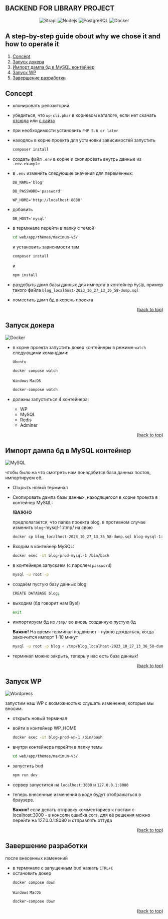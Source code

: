 ## BACKEND FOR LIBRARY PROJECT

<a name="readme-top"></a>

<div align="center">
  <img src="https://img.shields.io/badge/Strapi-4.25.3-gray?style=for-the-badge&logo=strapi&logoColor=white&labelColor=4945ff" alt="Strapi">
  <img src="https://img.shields.io/badge/NodeJS-20.15.1-gray?style=for-the-badge&logo=nodedotjs&logoColor=white&labelColor=555555&color=97c900" alt="Nodejs">
  <img src="https://img.shields.io/badge/PostgreSQL-16.3-gray?style=for-the-badge&logo=postgresql&logoColor=white&labelColor=555555&color=4169E1" alt="PostgreSQL">
  <img src="https://img.shields.io/badge/Docker-25-gray?style=for-the-badge&logo=docker&logoColor=white&labelColor=555555&color=2496ED" alt="Docker">
</div>


## A step-by-step guide obout why we chose it and how to operate it 
<!-- <details> -->
  <!-- <summary>Содержание</summary> -->
  <ol>
    <li><a href="#prepare">Concept</a></li>
    <li><a href="#docker-launch">Запуск докера</a></li>
    <li><a href="#import-db">Импорт дампа бд в MySQL контейнер</a></li>
    <li><a href="#launch-wp">Запуск WP</a></li>
    <li><a href="#finish">Завершение разработки</a></li>
  </ol>
<!-- </details> -->

## Concept
<a name="concept"></a>

* клонировать репозиторий 
* убедиться, что `wp-cli.phar` в корневом каталоге, если нет скачать <a href="https://raw.githubusercontent.com/wp-cli/builds/gh-pages/phar/wp-cli.phar">отсюда</a> или <a href="https://wp-cli.org/">с сайта</a>
* при необходимости установить `PHP 5.6 or later`
* находясь в корне проекта для установки зависимостей запустить
  ```sh
  composer install
  ```
* создать файл `.env` в корне и скопировать внутрь данные из `.env.example`
* в `.env` изменить следующие значения для переменных: 
  ```env
  DB_NAME='blog'
  ```
  ```env
  DB_PASSWORD='password'
  ```
  ```env
  WP_HOME='http://localhost:8080'
  ```
* добавить 
  ```env
  DB_HOST='mysql'
  ```
* в терминале перейти в папку с темой
  ```sh
  cd web/app/themes/maximum-v3/
  ```
  и установить зависимости там 
  ```sh
  composer install
  ```
  и
  ```sh
  npm install
  ```
* раздобыть дамп базы данных для импорта в контейнер `MySQL` 
  пример такого файла `blog_localhost-2023_10_27_13_36_58-dump.sql`

* поместить дамп бд в корень проекта

  
<p align="right">(<a href="#readme-top">back to top</a>)</p>


## Запуск докера
<a name="docker-launch"></a>

![Docker](https://img.shields.io/badge/Docker-1.29.2-gray?style=for-the-badge&logo=docker&logoColor=white&labelColor=1C92D2)

* в корне проекта запустить докер контейнеры в режиме `watch` следующими командами:

  `Ubuntu`
  ```sh
  docker compose watch
  ```
  `Windows` `MacOS`
  ```sh
  docker-compose watch
  ```
* должны запуститься 4 контейнера: 
  - WP
  - MySQL
  - Redis
  - Adminer

<p align="right">(<a href="#readme-top">back to top</a>)</p>

## Импорт дампа бд в MySQL контейнер
<a name="import-db"></a>

![MySQL](https://img.shields.io/badge/MySQL-8.0-gray?style=for-the-badge&logo=mysql&logoColor=white&labelColor=f29111)

чтобы было на что смотреть нам понадобится база данных постов, импортируем её.
* Открыть новый терминал
* Скопировать дампа базы данных, находящегося в корне проекта в контейнер MySQL:

  **!ВАЖНО** 

  предполагается, что папка проекта blog, в противном случае изменить `blog`-mysql-1:/tmp/ на свою
  ```sh
  docker cp blog_localhost-2023_10_27_13_36_58-dump.sql blog-mysql-1:/tmp/
  ```
* Входим в контейнер MySQL:
  ```sh
  docker exec -it blog-prod-mysql-1 /bin/bash
  ```
* в контейнере запускаем (с паролем `password`)
  ```sh
  mysql -u root -p
  ```
* создаём пустую базу данных blog
  ```sh
  CREATE DATABASE blog;
  ```
* выходим (бд говорит нам Bye!)
  ```sh
  exit
  ```
* импортируем бд из `/tmp/` во вновь созданную пустую бд

  **Важно!**
  На время терминал подвиснет - нужно дождаться, когда закончится импорт 1-10 минут
  ```sh
  mysql -u root -p blog < /tmp/blog_localhost-2023_10_27_13_36_58-dump.sql
  ```
* терминал можно закрыть, теперь у нас есть база данных!

<p align="right">(<a href="#readme-top">back to top</a>)</p>

## Запуск WP
<a name="launch-wp"></a>

![Wordpress](https://img.shields.io/badge/WordPress-5.8-gray?style=for-the-badge&logo=wordpress&logoColor=white&labelColor=blue)

запустим наш WP с возможностью слушать изменения, которые мы вносим.

* открыть новый терминал
* войти в контейнер WP_HOME
  ```sh
  docker exec -it blog-prod-wp-1 /bin/bash
  ```
* внутри контейнера перейти в папку темы
  ```sh
  cd web/app/themes/maximum-v3/
  ```
* запустить bud
  ```sh
  npm run dev
  ```
* сервер запустится на `localhost:3000` и `127.0.0.1:8080`
* теперь внесенные изменения в коде будут отображаться в браузере.

  **Важно!**
  если делать отправку комментариев к постам с localhost:3000 - в консоли ошибка cors, для её решения можно перейти на 127.0.0.1:8080 и отправлять оттуда

<p align="right">(<a href="#readme-top">back to top</a>)</p>

## Завершение разработки
<a name="finish"></a>

после внесенных изменений

* в терминале с запущенным bud нажать `CTRL+C`
* остановить докер
  ```sh
  docker compose down
  ```
  `Windows` `MacOS`
  ```sh
  docker-compose down
  ```

<p align="right">(<a href="#readme-top">back to top</a>)</p>
